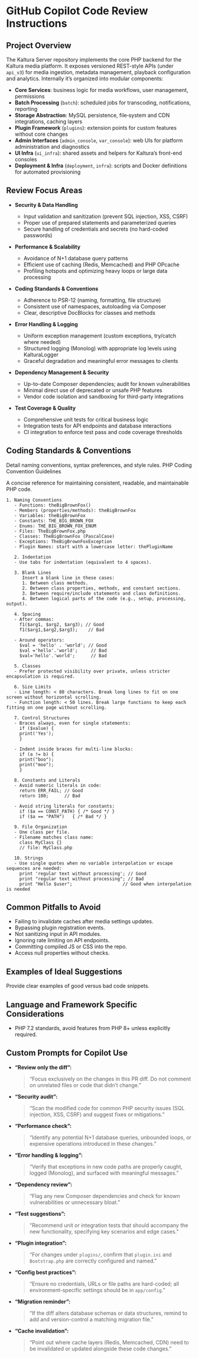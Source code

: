 # GitHub Copilot Code Review Instructions

## Project Overview

The Kaltura Server repository implements the core PHP backend for the Kaltura media platform. 
It exposes versioned REST-style APIs (under `api_v3`) for media ingestion, metadata management, playback configuration and analytics. 
Internally it’s organized into modular components:

- **Core Services**: business logic for media workflows, user management, permissions
- **Batch Processing** (`batch`): scheduled jobs for transcoding, notifications, reporting
- **Storage Abstraction**: MySQL persistence, file‐system and CDN integrations, caching layers
- **Plugin Framework** (`plugins`): extension points for custom features without core changes
- **Admin Interfaces** (`admin_console`, `var_console`): web UIs for platform administration and diagnostics
- **UI Infra** (`ui_infra`): shared assets and helpers for Kaltura’s front-end consoles
- **Deployment & Infra** (`deployment`, `infra`): scripts and Docker definitions for automated provisioning

## Review Focus Areas

- **Security & Data Handling**
    - Input validation and sanitization (prevent SQL injection, XSS, CSRF)
    - Proper use of prepared statements and parameterized queries
    - Secure handling of credentials and secrets (no hard-coded passwords)

- **Performance & Scalability**
    - Avoidance of N+1 database query patterns
    - Efficient use of caching (Redis, Memcached) and PHP OPcache
    - Profiling hotspots and optimizing heavy loops or large data processing

- **Coding Standards & Conventions**
    - Adherence to PSR-12 (naming, formatting, file structure)
    - Consistent use of namespaces, autoloading via Composer
    - Clear, descriptive DocBlocks for classes and methods

- **Error Handling & Logging**
    - Uniform exception management (custom exceptions, try/catch where needed)
    - Structured logging (Monolog) with appropriate log levels using KalturaLogger
    - Graceful degradation and meaningful error messages to clients

- **Dependency Management & Security**
    - Up-to-date Composer dependencies; audit for known vulnerabilities
    - Minimal direct use of deprecated or unsafe PHP features
    - Vendor code isolation and sandboxing for third-party integrations

- **Test Coverage & Quality**
    - Comprehensive unit tests for critical business logic
    - Integration tests for API endpoints and database interactions
    - CI integration to enforce test pass and code coverage thresholds

## Coding Standards & Conventions
Detail naming conventions, syntax preferences, and style rules.
PHP Coding Convention Guidelines

A concise reference for maintaining consistent, readable, and maintainable PHP code.
    
    1. Naming Conventions
       - Functions: theBigBrownFox()
       - Members (properties/methods): theBigBrownFox
       - Variables: theBigBrownFox
       - Constants: THE_BIG_BROWN_FOX
       - Enums: THE_BIG_BROWN_FOX_ENUM
       - Files: TheBigBrownFox.php
       - Classes: TheBigBrownFox (PascalCase)
       - Exceptions: TheBigBrownFoxException
       - Plugin Names: start with a lowercase letter: thePluginName
    
       2. Indentation
       - Use tabs for indentation (equivalent to 4 spaces).
    
       3. Blank Lines
          Insert a blank line in these cases:
          1. Between class methods.
          2. Between class properties, methods, and constant sections.
          3. Between require/include statements and class definitions.
          4. Between logical parts of the code (e.g., setup, processing, output).
    
       4. Spacing
       - After commas:
         f1($arg1, $arg2, $arg3); // Good
         f1($arg1,$arg2,$arg3);    // Bad
    
       - Around operators:
         $val = 'hello' . 'world'; // Good
         $val ='hello'.'world';     // Bad
         $val='hello'.'world';      // Bad
    
       5. Classes
       - Prefer protected visibility over private, unless stricter encapsulation is required.
    
       6. Size Limits
       - Line length: < 80 characters. Break long lines to fit on one screen without horizontal scrolling.
       - Function length: < 50 lines. Break large functions to keep each fitting on one page without scrolling.
    
       7. Control Structures
       - Braces always, even for single statements:
         if ($value) {
         print('Yes');
         }
    
       - Indent inside braces for multi-line blocks:
         if (a != b) {
         print("boo");
         print("moo");
         }
    
       8. Constants and Literals
       - Avoid numeric literals in code:
         return ERR_FAIL; // Good
         return 100;      // Bad
    
       - Avoid string literals for constants:
         if ($a == CONST_PATH) { /* Good */ }
         if ($a == "PATH")   { /* Bad */ }
    
       9. File Organization
       - One class per file.
       - Filename matches class name:
         class MyClass {}
         // file: MyClass.php
    
       10. Strings
       - Use single quotes when no variable interpolation or escape sequences are needed:
         print 'regular text without processing'; // Good
         print "regular text without processing"; // Bad
         print "Hello $user";                   // Good when interpolation is needed


## Common Pitfalls to Avoid
- Failing to invalidate caches after media settings updates.
- Bypassing plugin registration events.
- Not sanitizing input in API modules.
- Ignoring rate limiting on API endpoints.
- Committing compiled JS or CSS into the repo.
- Access null properties without checks.

## Examples of Ideal Suggestions
Provide clear examples of good versus bad code snippets.

## Language and Framework Specific Considerations

- PHP 7.2 standards, avoid features from PHP 8+ unless explicitly required.

## Custom Prompts for Copilot Use
- **“Review only the diff”:**
  > “Focus exclusively on the changes in this PR diff. Do not comment on unrelated files or code that didn’t change.”

- **“Security audit”:**
  > “Scan the modified code for common PHP security issues (SQL injection, XSS, CSRF) and suggest fixes or mitigations.”

- **“Performance check”:**
  > “Identify any potential N+1 database queries, unbounded loops, or expensive operations introduced in these changes.”

- **“Error handling & logging”:**
  > “Verify that exceptions in new code paths are properly caught, logged (Monolog), and surfaced with meaningful messages.”

- **“Dependency review”:**
  > “Flag any new Composer dependencies and check for known vulnerabilities or unnecessary bloat.”

- **“Test suggestions”:**
  > “Recommend unit or integration tests that should accompany the new functionality, specifying key scenarios and edge cases.”

- **“Plugin integration”:**
  > “For changes under `plugins/`, confirm that `plugin.ini` and `Bootstrap.php` are correctly configured and named.”

- **“Config best practices”:**
  > “Ensure no credentials, URLs or file paths are hard-coded; all environment-specific settings should be in `app/config`.”

- **“Migration reminder”:**
  > “If the diff alters database schemas or data structures, remind to add and version-control a matching migration file.”

- **“Cache invalidation”:**
  > “Point out where cache layers (Redis, Memcached, CDN) need to be invalidated or updated alongside these code changes.”

